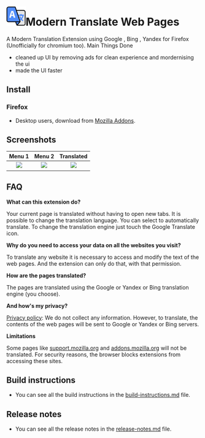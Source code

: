 
# <img src="https://github.com/FilipePS/Traduzir-paginas-web/blob/master/src/icons/icon-128.png" height="50">Modern Translate Web Pages
A Modern Translation Extension using Google , Bing , Yandex for Firefox (Unofficially for chromium too).
Main Things Done  
- cleaned up UI by removing ads for clean experience and mordernising the ui  
- made the UI faster
## Install

### Firefox
- Desktop users, download from [Mozilla Addons]().

## Screenshots
|                                           Menu 1                                            |                                           Menu 2                                            |                                         Translated                                          |
| :-----------------------------------------------------------------------------------------: | :-----------------------------------------------------------------------------------------: | :-----------------------------------------------------------------------------------------: |
| <img src="https://addons.mozilla.org/user-media/previews/full/258/258434.png" height="200"> | <img src="https://addons.mozilla.org/user-media/previews/full/258/258435.png" height="200"> | <img src="https://addons.mozilla.org/user-media/previews/full/258/258436.png" height="200"> |
## FAQ

**What can this extension do?**

Your current page is translated without having to open new tabs.
It is possible to change the translation language.
You can select to automatically translate.
To change the translation engine just touch the Google Translate icon. 

**Why do you need to access your data on all the websites you visit?**

To translate any website it is necessary to access and modify the text of the web pages. And the extension can only do that, with that permission.

**How are the pages translated?**

The pages are translated using the Google or Yandex or Bing translation engine (you choose).

**And how's my privacy?**

[Privacy policy](https://addons.mozilla.org/addon/traduzir-paginas-web/privacy/): We do not collect any information. However, to translate, the contents of the web pages will be sent to Google or Yandex or Bing servers.

**Limitations**

Some pages like [support.mozilla.org](https://support.mozilla.org/) and [addons.mozilla.org](http://addons.mozilla.org/) will not be translated. For security reasons, the browser blocks extensions from accessing these sites.

## Build instructions
- You can see all the build instructions in the [build-instructions.md](build-instructions.md) file.


## Release notes
- You can see all the release notes in the [release-notes.md](release-notes.md) file.